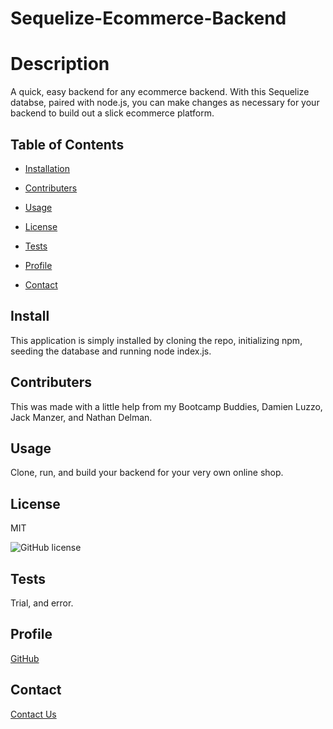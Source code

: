
  # Sequelize-Ecommerce-Backend

  # Description
  A quick, easy backend for any ecommerce backend. With this Sequelize databse, paired with node.js, you can make changes as necessary for your backend to build out a slick ecommerce platform.

  ## Table of Contents

  * [Installation](#install)

  * [Contributers](#contributers)
  
  * [Usage](#usage)

  * [License](#license)

  * [Tests](#tests)

  * [Profile](#profile)

  * [Contact](#contact)

  ## Install

  This application is simply installed by cloning the repo, initializing npm, seeding the database and running node index.js.
  ## Contributers

  This was made with a little help from my Bootcamp Buddies, Damien Luzzo, Jack Manzer, and Nathan Delman.
  ## Usage

  Clone, run, and build your backend for your very own online shop.
  ## License

  MIT

  ![GitHub license](https://img.shields.io/badge/license-MIT-blue.svg)
  
  ## Tests

  Trial, and error.

  ## Profile
  [GitHub](https://github.com/cole-cochran/Sequelize-Ecommerce-Backend)

  ## Contact
  [Contact Us](mailto:colecochran405@gmail.com)
